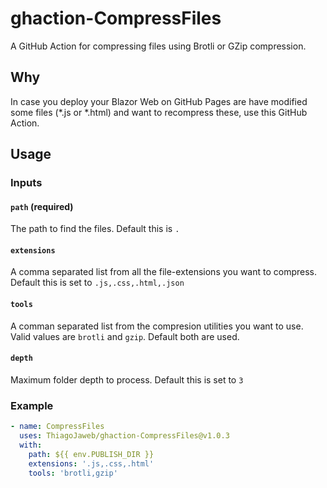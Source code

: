 # ghaction-CompressFiles

A GitHub Action for compressing files using Brotli or GZip compression.

## Why

In case you deploy your Blazor Web on GitHub Pages are have modified some files (*.js or *.html) and want to recompress these, use this GitHub Action.

## Usage

### Inputs

#### `path` (required)

The path to find the files. Default this is `.`

#### `extensions`

A comma separated list from all the file-extensions you want to compress. Default this is set to `.js,.css,.html,.json`

#### `tools`

A comman separated list from the compresion utilities you want to use. Valid values are `brotli` and `gzip`. Default both are used.

#### `depth`

Maximum folder depth to process. Default this is set to `3`

### Example

``` yml
- name: CompressFiles
  uses: ThiagoJaweb/ghaction-CompressFiles@v1.0.3
  with:
    path: ${{ env.PUBLISH_DIR }}
    extensions: '.js,.css,.html'
    tools: 'brotli,gzip'
```
